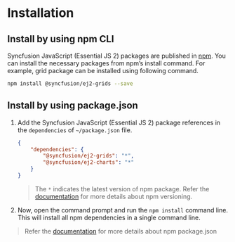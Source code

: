 <!-- markdownlint-disable MD024 -->

# Installation

## Install by using npm CLI

Syncfusion JavaScript (Essential JS 2) packages are published in [npm](https://www.npmjs.com/search?q=scope:syncfusion). You can install the necessary packages from npm’s install command. For example, grid package can be installed using following command.

```sh
npm install @syncfusion/ej2-grids --save
```

## Install by using package.json

1. Add the Syncfusion JavaScript (Essential JS 2) package references in the `dependencies` of `~/package.json` file.

    ```json
    {
        "dependencies": {
            "@syncfusion/ej2-grids": "*",
            "@syncfusion/ej2-charts": "*"
        }
    }
    ```
    > The `*` indicates the latest version of npm package. Refer the [documentation](https://docs.npmjs.com/misc/semver#versions) for more details about npm versioning.

2. Now, open the command prompt and run the `npm install` command line. This will install all npm dependencies in a single command line.

> Refer the [documentation](https://docs.npmjs.com/files/package.json) for more details about npm package.json